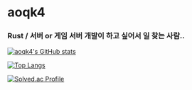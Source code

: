 # aoqk4
<!--
**aoqk4/aoqk4** is a ✨ _special_ ✨ repository because its `README.md` (this file) appears on your GitHub profile.

Here are some ideas to get you started:

- 🔭 I’m currently working on ...
- 🌱 I’m currently learning ...
- 👯 I’m looking to collaborate on ...
- 🤔 I’m looking for help with ...
- 💬 Ask me about ...
- 📫 How to reach me: ...
- 😄 Pronouns: ...
- ⚡ Fun fact: ...
-->

### Rust / 서버 or 게임 서버 개발이 하고 싶어서 일 찾는 사람..

[![aoqk4's GitHub stats](https://github-readme-stats.vercel.app/api?username=aoqk4&count_private=true&show_icons=true)](https://github.com/aoqk4/github-readme-stats)

[![Top Langs](https://github-readme-stats.vercel.app/api/top-langs/?username=aoqk4&hide=javascript,html,css&layout=compact)](https://github.com/aoqk4/github-readme-stats)

[![Solved.ac Profile](http://mazassumnida.wtf/api/v2/generate_badge?boj=aoqk4)](https://solved.ac/aoqk4/)

